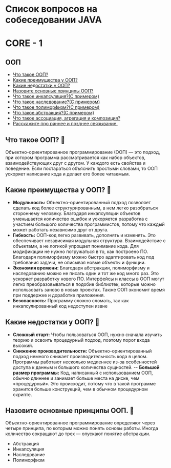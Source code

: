 # Список вопросов на собеседовании JAVA

# CORE - 1

## ООП
- [Что такое ООП?](#что-такое-ооп-)
- [Какие преимущества у ООП?](#какие-преимущества-у-ооп-)
- [Какие недостатки у ООП?](#)
- [Назовите основные принципы ООП?](#)
- [Что такое инкапсуляция?(С примером)](#)
- [Что такое наследование?(С примером)](#)
- [Что такое полиморфизм?(С примером)](#)
- [Что такое абстракция?(С примером)](#)
- [Что такое ассоциация, агрегация и композиция?](#)
- [Расскажите про раннее и позднее связывание.](#)

## Что такое ООП? 🧠

Объектно-ориентированное программирование (ООП) — это подход, при котором программа рассматривается как набор объектов, 
взаимодействующих друг с другом. У каждого есть свойства и поведение. Если постараться объяснить простыми словами, то 
ООП ускоряет написание кода и делает его более читаемым.

## Какие преимущества у ООП? 🧠

- **Модульность:** Объектно-ориентированный подход позволяет сделать код более структурированным, в нем легко разобраться стороннему человеку. 
                   Благодаря инкапсуляции объектов уменьшается количество ошибок и ускоряется разработка с участием большого количества программистов, 
                   потому что каждый может работать независимо друг от друга.
- **Гибкость:**    ООП-код легко развивать, дополнять и изменять. Это обеспечивает независимая модульная структура. Взаимодействие с объектами, а не 
                   логикой упрощает понимание кода. Для модификации не нужно погружаться в то, как построено ПО. Благодаря полиморфизму можно быстро 
                   адаптировать код под требования задачи, не описывая новые объекты и функции.
- **Экономия времени:** Благодаря абстракции, полиморфизму и наследованию можно не писать один и тот же код много раз. Это ускоряет разработку нового ПО. 
                        Интерфейсы и классы в ООП могут легко преобразовываться в подобие библиотек, которые можно использовать заново в новых проектах. 
                        Также ООП экономит время при поддержке и доработке приложения.
- **Безопасность:** Программу сложно сломать, так как инкапсулированный код недоступен извне

## Какие недостатки у ООП? 🧠

- **Сложный старт:** Чтобы пользоваться ООП, нужно сначала изучить теорию и освоить процедурный подход, поэтому порог входа высокий.
- **Снижение производительности:** Объектно-ориентированный подход немного снижает производительность кода в целом. Программы работают несколько медленнее 
                                   из-за особенностей доступа к данным и большого количества сущностей.
-- **Большой размер программы:**    Код, написанный с использованием ООП, обычно длиннее и занимает больше места на диске, чем «процедурный». Это происходит, 
                                    потому что в такой программе хранится больше конструкций, чем в обычном процедурном скрипте.
## Назовите основные принципы ООП. 🧠

Объектно-ориентированное программирование определяют через четыре принципа, по которым можно понять основы работы. Иногда количество сокращают до трех — опускают понятие абстракции.
- Абстракция
- Инкапсуляция
- Наследование
- Полиморфизм

